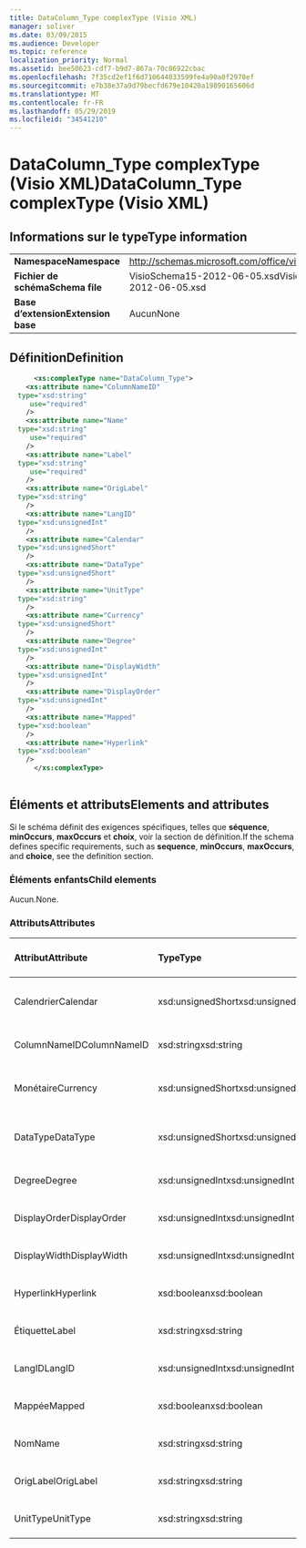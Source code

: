 ```yaml
---
title: DataColumn_Type complexType (Visio XML)
manager: soliver
ms.date: 03/09/2015
ms.audience: Developer
ms.topic: reference
localization_priority: Normal
ms.assetid: bee50623-cdf7-b9d7-867a-70c86922cbac
ms.openlocfilehash: 7f35cd2ef1f6d710644033599fe4a90a0f2978ef
ms.sourcegitcommit: e7b38e37a9d79becfd679e10420a19890165606d
ms.translationtype: MT
ms.contentlocale: fr-FR
ms.lasthandoff: 05/29/2019
ms.locfileid: "34541210"
---
```

# <a name="datacolumn_type-complextype-visio-xml"></a><span data-ttu-id="eeff5-102">DataColumn_Type complexType (Visio XML)</span><span class="sxs-lookup"><span data-stu-id="eeff5-102">DataColumn_Type complexType (Visio XML)</span></span>

## <a name="type-information"></a><span data-ttu-id="eeff5-103">Informations sur le type</span><span class="sxs-lookup"><span data-stu-id="eeff5-103">Type information</span></span>

|||
|:-----|:-----|
|<span data-ttu-id="eeff5-104">**Namespace**</span><span class="sxs-lookup"><span data-stu-id="eeff5-104">**Namespace**</span></span> <br/> |http://schemas.microsoft.com/office/visio/2011/1/core  <br/> |
|<span data-ttu-id="eeff5-105">**Fichier de schéma**</span><span class="sxs-lookup"><span data-stu-id="eeff5-105">**Schema file**</span></span> <br/> |<span data-ttu-id="eeff5-106">VisioSchema15-2012-06-05.xsd</span><span class="sxs-lookup"><span data-stu-id="eeff5-106">VisioSchema15-2012-06-05.xsd</span></span>  <br/> |
|<span data-ttu-id="eeff5-107">**Base d’extension**</span><span class="sxs-lookup"><span data-stu-id="eeff5-107">**Extension base**</span></span> <br/> |<span data-ttu-id="eeff5-108">Aucun</span><span class="sxs-lookup"><span data-stu-id="eeff5-108">None</span></span>  <br/> |
   
## <a name="definition"></a><span data-ttu-id="eeff5-109">Définition</span><span class="sxs-lookup"><span data-stu-id="eeff5-109">Definition</span></span>

```XML
      <xs:complexType name="DataColumn_Type">
    <xs:attribute name="ColumnNameID"
  type="xsd:string"
     use="required"
    />
    <xs:attribute name="Name"
  type="xsd:string"
     use="required"
    />
    <xs:attribute name="Label"
  type="xsd:string"
     use="required"
    />
    <xs:attribute name="OrigLabel"
  type="xsd:string"
    />
    <xs:attribute name="LangID"
  type="xsd:unsignedInt"
    />
    <xs:attribute name="Calendar"
  type="xsd:unsignedShort"
    />
    <xs:attribute name="DataType"
  type="xsd:unsignedShort"
    />
    <xs:attribute name="UnitType"
  type="xsd:string"
    />
    <xs:attribute name="Currency"
  type="xsd:unsignedShort"
    />
    <xs:attribute name="Degree"
  type="xsd:unsignedInt"
    />
    <xs:attribute name="DisplayWidth"
  type="xsd:unsignedInt"
    />
    <xs:attribute name="DisplayOrder"
  type="xsd:unsignedInt"
    />
    <xs:attribute name="Mapped"
  type="xsd:boolean"
    />
    <xs:attribute name="Hyperlink"
  type="xsd:boolean"
    />
      </xs:complexType>
      
```

## <a name="elements-and-attributes"></a><span data-ttu-id="eeff5-110">Éléments et attributs</span><span class="sxs-lookup"><span data-stu-id="eeff5-110">Elements and attributes</span></span>

<span data-ttu-id="eeff5-111">Si le schéma définit des exigences spécifiques, telles que **séquence**, **minOccurs**, **maxOccurs** et **choix**, voir la section de définition.</span><span class="sxs-lookup"><span data-stu-id="eeff5-111">If the schema defines specific requirements, such as **sequence**, **minOccurs**, **maxOccurs**, and **choice**, see the definition section.</span></span> 
  
### <a name="child-elements"></a><span data-ttu-id="eeff5-112">Éléments enfants</span><span class="sxs-lookup"><span data-stu-id="eeff5-112">Child elements</span></span>

<span data-ttu-id="eeff5-113">Aucun.</span><span class="sxs-lookup"><span data-stu-id="eeff5-113">None.</span></span>
  
### <a name="attributes"></a><span data-ttu-id="eeff5-114">Attributs</span><span class="sxs-lookup"><span data-stu-id="eeff5-114">Attributes</span></span>

|<span data-ttu-id="eeff5-115">**Attribut**</span><span class="sxs-lookup"><span data-stu-id="eeff5-115">**Attribute**</span></span>|<span data-ttu-id="eeff5-116">**Type**</span><span class="sxs-lookup"><span data-stu-id="eeff5-116">**Type**</span></span>|<span data-ttu-id="eeff5-117">**Obligatoire**</span><span class="sxs-lookup"><span data-stu-id="eeff5-117">**Required**</span></span>|<span data-ttu-id="eeff5-118">**Description**</span><span class="sxs-lookup"><span data-stu-id="eeff5-118">**Description**</span></span>|<span data-ttu-id="eeff5-119">**Valeurs possibles**</span><span class="sxs-lookup"><span data-stu-id="eeff5-119">**Possible values**</span></span>|
|:-----|:-----|:-----|:-----|:-----|
|<span data-ttu-id="eeff5-120">Calendrier</span><span class="sxs-lookup"><span data-stu-id="eeff5-120">Calendar</span></span>  <br/> |<span data-ttu-id="eeff5-121">xsd:unsignedShort</span><span class="sxs-lookup"><span data-stu-id="eeff5-121">xsd:unsignedShort</span></span>  <br/> |<span data-ttu-id="eeff5-122">facultatif</span><span class="sxs-lookup"><span data-stu-id="eeff5-122">optional</span></span>  <br/> ||<span data-ttu-id="eeff5-123">Valeurs du type xsd:unsignedShort.</span><span class="sxs-lookup"><span data-stu-id="eeff5-123">Values of the xsd:unsignedShort type.</span></span>  <br/> |
|<span data-ttu-id="eeff5-124">ColumnNameID</span><span class="sxs-lookup"><span data-stu-id="eeff5-124">ColumnNameID</span></span>  <br/> |<span data-ttu-id="eeff5-125">xsd:string</span><span class="sxs-lookup"><span data-stu-id="eeff5-125">xsd:string</span></span>  <br/> |<span data-ttu-id="eeff5-126">obligatoire</span><span class="sxs-lookup"><span data-stu-id="eeff5-126">required</span></span>  <br/> ||<span data-ttu-id="eeff5-127">Valeurs du type xsd:string.</span><span class="sxs-lookup"><span data-stu-id="eeff5-127">Values of the xsd:string type.</span></span>  <br/> |
|<span data-ttu-id="eeff5-128">Monétaire</span><span class="sxs-lookup"><span data-stu-id="eeff5-128">Currency</span></span>  <br/> |<span data-ttu-id="eeff5-129">xsd:unsignedShort</span><span class="sxs-lookup"><span data-stu-id="eeff5-129">xsd:unsignedShort</span></span>  <br/> |<span data-ttu-id="eeff5-130">facultatif</span><span class="sxs-lookup"><span data-stu-id="eeff5-130">optional</span></span>  <br/> ||<span data-ttu-id="eeff5-131">Valeurs du type xsd:unsignedShort.</span><span class="sxs-lookup"><span data-stu-id="eeff5-131">Values of the xsd:unsignedShort type.</span></span>  <br/> |
|<span data-ttu-id="eeff5-132">DataType</span><span class="sxs-lookup"><span data-stu-id="eeff5-132">DataType</span></span>  <br/> |<span data-ttu-id="eeff5-133">xsd:unsignedShort</span><span class="sxs-lookup"><span data-stu-id="eeff5-133">xsd:unsignedShort</span></span>  <br/> |<span data-ttu-id="eeff5-134">facultatif</span><span class="sxs-lookup"><span data-stu-id="eeff5-134">optional</span></span>  <br/> ||<span data-ttu-id="eeff5-135">Valeurs du type xsd:unsignedShort.</span><span class="sxs-lookup"><span data-stu-id="eeff5-135">Values of the xsd:unsignedShort type.</span></span>  <br/> |
|<span data-ttu-id="eeff5-136">Degree</span><span class="sxs-lookup"><span data-stu-id="eeff5-136">Degree</span></span>  <br/> |<span data-ttu-id="eeff5-137">xsd:unsignedInt</span><span class="sxs-lookup"><span data-stu-id="eeff5-137">xsd:unsignedInt</span></span>  <br/> |<span data-ttu-id="eeff5-138">facultatif</span><span class="sxs-lookup"><span data-stu-id="eeff5-138">optional</span></span>  <br/> ||<span data-ttu-id="eeff5-139">Valeurs du type xsd:unsignedInt.</span><span class="sxs-lookup"><span data-stu-id="eeff5-139">Values of the xsd:unsignedInt type.</span></span>  <br/> |
|<span data-ttu-id="eeff5-140">DisplayOrder</span><span class="sxs-lookup"><span data-stu-id="eeff5-140">DisplayOrder</span></span>  <br/> |<span data-ttu-id="eeff5-141">xsd:unsignedInt</span><span class="sxs-lookup"><span data-stu-id="eeff5-141">xsd:unsignedInt</span></span>  <br/> |<span data-ttu-id="eeff5-142">facultatif</span><span class="sxs-lookup"><span data-stu-id="eeff5-142">optional</span></span>  <br/> ||<span data-ttu-id="eeff5-143">Valeurs du type xsd:unsignedInt.</span><span class="sxs-lookup"><span data-stu-id="eeff5-143">Values of the xsd:unsignedInt type.</span></span>  <br/> |
|<span data-ttu-id="eeff5-144">DisplayWidth</span><span class="sxs-lookup"><span data-stu-id="eeff5-144">DisplayWidth</span></span>  <br/> |<span data-ttu-id="eeff5-145">xsd:unsignedInt</span><span class="sxs-lookup"><span data-stu-id="eeff5-145">xsd:unsignedInt</span></span>  <br/> |<span data-ttu-id="eeff5-146">facultatif</span><span class="sxs-lookup"><span data-stu-id="eeff5-146">optional</span></span>  <br/> ||<span data-ttu-id="eeff5-147">Valeurs du type xsd:unsignedInt.</span><span class="sxs-lookup"><span data-stu-id="eeff5-147">Values of the xsd:unsignedInt type.</span></span>  <br/> |
|<span data-ttu-id="eeff5-148">Hyperlink</span><span class="sxs-lookup"><span data-stu-id="eeff5-148">Hyperlink</span></span>  <br/> |<span data-ttu-id="eeff5-149">xsd:boolean</span><span class="sxs-lookup"><span data-stu-id="eeff5-149">xsd:boolean</span></span>  <br/> |<span data-ttu-id="eeff5-150">facultatif</span><span class="sxs-lookup"><span data-stu-id="eeff5-150">optional</span></span>  <br/> ||<span data-ttu-id="eeff5-151">Valeurs du type xsd:boolean.</span><span class="sxs-lookup"><span data-stu-id="eeff5-151">Values of the xsd:boolean type.</span></span>  <br/> |
|<span data-ttu-id="eeff5-152">Étiquette</span><span class="sxs-lookup"><span data-stu-id="eeff5-152">Label</span></span>  <br/> |<span data-ttu-id="eeff5-153">xsd:string</span><span class="sxs-lookup"><span data-stu-id="eeff5-153">xsd:string</span></span>  <br/> |<span data-ttu-id="eeff5-154">obligatoire</span><span class="sxs-lookup"><span data-stu-id="eeff5-154">required</span></span>  <br/> ||<span data-ttu-id="eeff5-155">Valeurs du type xsd:string.</span><span class="sxs-lookup"><span data-stu-id="eeff5-155">Values of the xsd:string type.</span></span>  <br/> |
|<span data-ttu-id="eeff5-156">LangID</span><span class="sxs-lookup"><span data-stu-id="eeff5-156">LangID</span></span>  <br/> |<span data-ttu-id="eeff5-157">xsd:unsignedInt</span><span class="sxs-lookup"><span data-stu-id="eeff5-157">xsd:unsignedInt</span></span>  <br/> |<span data-ttu-id="eeff5-158">facultatif</span><span class="sxs-lookup"><span data-stu-id="eeff5-158">optional</span></span>  <br/> ||<span data-ttu-id="eeff5-159">Valeurs du type xsd:unsignedInt.</span><span class="sxs-lookup"><span data-stu-id="eeff5-159">Values of the xsd:unsignedInt type.</span></span>  <br/> |
|<span data-ttu-id="eeff5-160">Mappée</span><span class="sxs-lookup"><span data-stu-id="eeff5-160">Mapped</span></span>  <br/> |<span data-ttu-id="eeff5-161">xsd:boolean</span><span class="sxs-lookup"><span data-stu-id="eeff5-161">xsd:boolean</span></span>  <br/> |<span data-ttu-id="eeff5-162">facultatif</span><span class="sxs-lookup"><span data-stu-id="eeff5-162">optional</span></span>  <br/> ||<span data-ttu-id="eeff5-163">Valeurs du type xsd:boolean.</span><span class="sxs-lookup"><span data-stu-id="eeff5-163">Values of the xsd:boolean type.</span></span>  <br/> |
|<span data-ttu-id="eeff5-164">Nom</span><span class="sxs-lookup"><span data-stu-id="eeff5-164">Name</span></span>  <br/> |<span data-ttu-id="eeff5-165">xsd:string</span><span class="sxs-lookup"><span data-stu-id="eeff5-165">xsd:string</span></span>  <br/> |<span data-ttu-id="eeff5-166">obligatoire</span><span class="sxs-lookup"><span data-stu-id="eeff5-166">required</span></span>  <br/> ||<span data-ttu-id="eeff5-167">Valeurs du type xsd:string.</span><span class="sxs-lookup"><span data-stu-id="eeff5-167">Values of the xsd:string type.</span></span>  <br/> |
|<span data-ttu-id="eeff5-168">OrigLabel</span><span class="sxs-lookup"><span data-stu-id="eeff5-168">OrigLabel</span></span>  <br/> |<span data-ttu-id="eeff5-169">xsd:string</span><span class="sxs-lookup"><span data-stu-id="eeff5-169">xsd:string</span></span>  <br/> |<span data-ttu-id="eeff5-170">facultatif</span><span class="sxs-lookup"><span data-stu-id="eeff5-170">optional</span></span>  <br/> ||<span data-ttu-id="eeff5-171">Valeurs du type xsd:string.</span><span class="sxs-lookup"><span data-stu-id="eeff5-171">Values of the xsd:string type.</span></span>  <br/> |
|<span data-ttu-id="eeff5-172">UnitType</span><span class="sxs-lookup"><span data-stu-id="eeff5-172">UnitType</span></span>  <br/> |<span data-ttu-id="eeff5-173">xsd:string</span><span class="sxs-lookup"><span data-stu-id="eeff5-173">xsd:string</span></span>  <br/> |<span data-ttu-id="eeff5-174">facultatif</span><span class="sxs-lookup"><span data-stu-id="eeff5-174">optional</span></span>  <br/> ||<span data-ttu-id="eeff5-175">Valeurs du type xsd:string.</span><span class="sxs-lookup"><span data-stu-id="eeff5-175">Values of the xsd:string type.</span></span>  <br/> |
   

